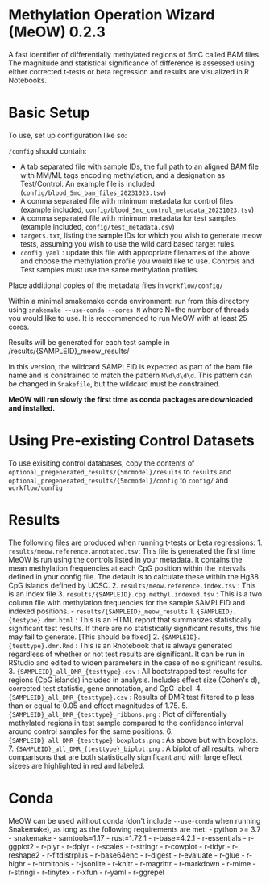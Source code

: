 # Methylation Operation Wizard (MeOW) 0.2.3

A fast identifier of differentially methylated regions of 5mC called BAM files. The magnitude and statistical significance of difference is assessed using either corrected t-tests or beta regression and results are visualized in R Notebooks.

# Basic Setup

To use, set up configuration like so:

`/config` should contain:
 -  A tab separated file with sample IDs, the full path to an aligned BAM file with MM/ML tags encoding methylation, and a designation as Test/Control. An example file is included (`config/blood_5mc_bam_files_20231023.tsv`)
 - A comma separated file with minimum metadata for control files (example included, `config/blood_5mc_control_metadata_20231023.tsv`)
 - A comma separated file with minimum metadata for test samples (example included, `config/test_metadata.csv`)
 - `targets.txt`, listing the sample IDs for which you wish to generate meow tests, assuming you wish to use the wild card based target rules.
 - `config.yaml` : update this file with appropriate filenames of the above and choose the methylation profile you would like to use. Controls and Test samples must use the same methylation profiles.

 Place additional copies of the metadata files in `workflow/config/`

Within a minimal smakemake conda environment: run from this directory using `snakemake --use-conda --cores N` where N=the number of threads you would like to use. It is reccommended to run MeOW with at least 25 cores.

Results will be generated for each test sample in /results/{SAMPLEID}_meow_results/

In this version, the wildcard SAMPLEID is expected as part of the bam file name and is constrained to match the pattern `M\d\d\d\d`. This pattern can be changed in `Snakefile`, but the wildcard must be constrained.

**MeOW will run slowly the first time as conda packages are downloaded and installed.**

# Using Pre-existing Control Datasets

To use exisiting control databases, copy the contents of `optional_pregenerated_results/{5mcmodel}/results` to `results` and `optional_pregenerated_results/{5mcmodel}/config` to `config/` and `workflow/config`

# Results

The following files are produced when running t-tests or beta regressions:
    1. `results/meow.reference.annotated.tsv`: This file is generated the first time MeOW is run using the controls listed in your metadata. It contains the mean methylation frequencies at each CpG position within the intervals defined in your config file. The default is to calculate these within the Hg38 CpG islands defined by UCSC.
    2. `results/meow.reference.index.tsv` : This is an index file
    3. `results/{SAMPLEID}.cpg.methyl.indexed.tsv` : This is a two column file with methylation frequencies for the sample SAMPLEID and indexed positions.
    - `results/{SAMPLEID}_meow_results`
        1. `{SAMPLEID}.{testype}.dmr.html` : This is an HTML report that summarizes statistically significant test results. If there are no statistically significant results, this file may fail to generate. [This should be fixed]
        2. `{SAMPLEID}.{testtype}.dmr.Rmd` : This is an Rnotebook that is always generated regardless of whether or not test results are significant. It can be run in RStudio and edited to widen parameters in the case of no significant results.
        3. `{SAMPLEID}_all_DMR_{testtype}.csv` : All bootstrapped test results for regions (CpG islands) included in analysis. Includes effect size (Cohen's d), corrected test statistic, gene annotation, and CpG label.
        4. `{SAMPLEID}_all_DMR_{testtype}.csv` : Results of DMR test filtered to p less than or equal to 0.05 and effect magnitudes of 1.75.
        5. `{SAMPLEID}_all_DMR_{testtype}_ribbons.png` : Plot of differentially methylated regions in test sample compared to the confidence interval around control samples for the same positions.
        6. `{SAMPLEID}_all_DMR_{testtype}_boxplots.png` : As above but with boxplots.
        7. `{SAMPLEID}_all_DMR_{testtype}_biplot.png` : A biplot of all results, where comparisons that are both statistically significant and with large effect sizees are highlighted in red and labeled.

# Conda

MeOW can be used without conda (don't include `--use-conda` when running Snakemake), as long as the following requirements are met:
    - python >= 3.7
    - snakemake
    - samtools=1.17
    - rust=1.72.1
    - r-base=4.2.1
        - r-essentials
        - r-ggplot2
        - r-plyr
        - r-dplyr
        - r-scales
        - r-stringr
        - r-cowplot
        - r-tidyr
        - r-reshape2
        - r-fitdistrplus
        - r-base64enc
        - r-digest
        - r-evaluate
        - r-glue
        - r-highr
        - r-htmltools
        - r-jsonlite
        - r-knitr
        - r-magrittr
        - r-markdown
        - r-mime
        - r-stringi
        - r-tinytex
        - r-xfun
        - r-yaml
        - r-ggrepel